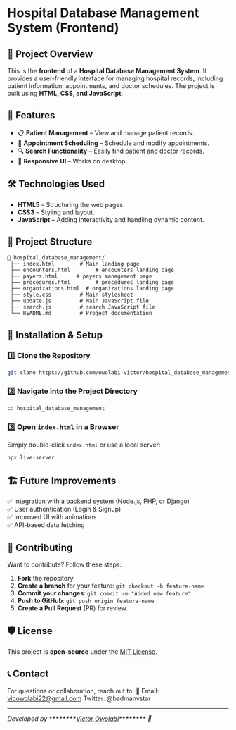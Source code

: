 # Hospital Database Management System (Frontend)

## 📌 Project Overview

This is the **frontend** of a **Hospital Database Management System**. It provides a user-friendly interface for managing hospital records, including patient information, appointments, and doctor schedules. The project is built using **HTML, CSS, and JavaScript**.

## 🚀 Features

- 📋 **Patient Management** – View and manage patient records.
- 📅 **Appointment Scheduling** – Schedule and modify appointments.
- 🔍 **Search Functionality** – Easily find patient and doctor records.
- 🎨 **Responsive UI** – Works on desktop.

## 🛠️ Technologies Used

- **HTML5** – Structuring the web pages.
- **CSS3** – Styling and layout.
- **JavaScript** – Adding interactivity and handling dynamic content.

## 📂 Project Structure

```
📁 hospital_database_management/
 ├── index.html        # Main landing page
 ├── encounters.html        # encounters landing page
 ├── payers.html      # payers management page
 ├── procedures.html        # procedures landing page
 ├── organizations.html  # organizations landing page
 ├── style.css         # Main stylesheet
 ├── update.js         # Main JavaScript file
 ├── search.js         # search JavaScript file
 └── README.md         # Project documentation
```

## 🔧 Installation & Setup

### 1️⃣ Clone the Repository

```bash
git clone https://github.com/owolabi-victor/hospital_database_management.git
```

### 2️⃣ Navigate into the Project Directory

```bash
cd hospital_database_management
```

### 3️⃣ Open `index.html` in a Browser

Simply double-click `index.html` or use a local server:

```bash
npx live-server
```

## 🏗️ Future Improvements

✅ Integration with a backend system (Node.js, PHP, or Django)\
✅ User authentication (Login & Signup)\
✅ Improved UI with animations\
✅ API-based data fetching

## 🤝 Contributing

Want to contribute? Follow these steps:

1. **Fork** the repository.
2. **Create a branch** for your feature: `git checkout -b feature-name`
3. **Commit your changes**: `git commit -m "Added new feature"`
4. **Push to GitHub**: `git push origin feature-name`
5. **Create a Pull Request** (PR) for review.

## 🛡️ License

This project is **open-source** under the [MIT License](LICENSE).

## 📞 Contact

For questions or collaboration, reach out to: 📧 Email: [vicowolabi22@gmail.com](mailto:vicowolabi22@gmail.com) Twitter: @badmanvstar

---

_Developed by \***\*\*\*\*\*\*\***[Victor Owolabi](https://github.com/owolabi-victor)\***\*\*\*\*\*\*\*** 🚀_
